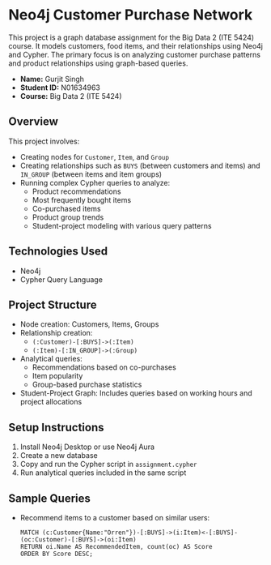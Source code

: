 # Neo4j Customer Purchase Network

This project is a graph database assignment for the Big Data 2 (ITE 5424) course. It models customers, food items, and their relationships using Neo4j and Cypher. The primary focus is on analyzing customer purchase patterns and product relationships using graph-based queries.

- **Name:** Gurjit Singh  
- **Student ID:** N01634963  
- **Course:** Big Data 2 (ITE 5424)

## Overview

This project involves:

- Creating nodes for `Customer`, `Item`, and `Group`
- Creating relationships such as `BUYS` (between customers and items) and `IN_GROUP` (between items and item groups)
- Running complex Cypher queries to analyze:
  - Product recommendations
  - Most frequently bought items
  - Co-purchased items
  - Product group trends
  - Student-project modeling with various query patterns

## Technologies Used

- Neo4j
- Cypher Query Language

## Project Structure

- Node creation: Customers, Items, Groups
- Relationship creation:
  - `(:Customer)-[:BUYS]->(:Item)`
  - `(:Item)-[:IN_GROUP]->(:Group)`
- Analytical queries:
  - Recommendations based on co-purchases
  - Item popularity
  - Group-based purchase statistics
- Student-Project Graph: Includes queries based on working hours and project allocations

## Setup Instructions

1. Install Neo4j Desktop or use Neo4j Aura
2. Create a new database
3. Copy and run the Cypher script in `assignment.cypher`
4. Run analytical queries included in the same script

## Sample Queries

- Recommend items to a customer based on similar users:
  ```cypher
  MATCH (c:Customer{Name:"Orren"})-[:BUYS]->(i:Item)<-[:BUYS]-(oc:Customer)-[:BUYS]->(oi:Item)
  RETURN oi.Name AS RecommendedItem, count(oc) AS Score
  ORDER BY Score DESC;
